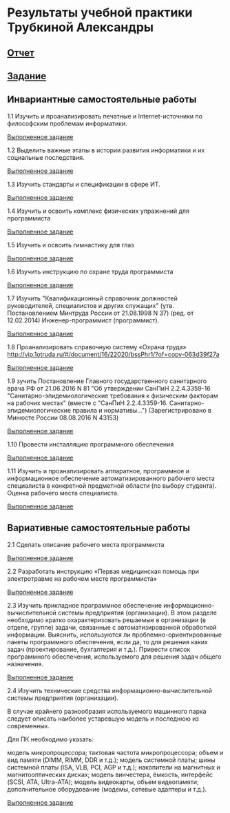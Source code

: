 # Результаты учебной практики Трубкиной Александры

## [Отчет](https://github.com/AlexTrubkina/pract-february21/blob/main/%D0%BE%D1%82%D1%87%D0%B5%D1%82.pdf)

## [Задание](https://github.com/AlexTrubkina/pract-february21/blob/main/%D0%97%D0%B0%D0%B4%D0%B0%D0%BD%D0%B8%D0%B5%20%D0%BD%D0%B0%20%D1%83%D1%87%D0%B5%D0%B1%D0%BD%D1%83%D1%8E%20%D0%BF%D1%80%D0%B0%D0%BA%D1%82%D0%B8%D0%BA%D1%83.pdf)

## Инвариантные самостоятельные работы

1.1 Изучить и проанализировать печатные и Internet-источники по философским проблемам информатики.

   [Выполненное задание](https://github.com/AlexTrubkina/pract-february21/blob/main/%D0%98%D0%A1%D0%A0/%D0%98%D0%A1%D0%A0%201.1.pdf)

1.2 Выделить важные этапы в истории развития информатики и их социальные последствия.

   [Выполненное задание](https://github.com/AlexTrubkina/pract-february21/blob/main/%D0%98%D0%A1%D0%A0/%D0%98%D0%A1%D0%A01.2.png)

1.3 Изучить стандарты и спецификации в сфере ИТ.

   [Выполненное задание](https://github.com/AlexTrubkina/pract-february21/blob/main/%D0%98%D0%A1%D0%A0/%D0%98%D0%A1%D0%A01.3.pdf)

1.4 Изучить и освоить комплекс физических упражнений для программиста

   [Выполненное задание](https://github.com/AlexTrubkina/pract-february21/blob/main/%D0%98%D0%A1%D0%A0/%D0%98%D0%A1%D0%A01.4.pdf)

1.5 Изучить и освоить гимнастику для глаз

   [Выполненное задание](https://github.com/AlexTrubkina/pract-february21/blob/main/%D0%98%D0%A1%D0%A0/%D0%98%D0%A1%D0%A01.5.pdf)

1.6 Изучить инструкцию по охране труда программиста

   [Выполненное задание](https://github.com/AlexTrubkina/pract-february21/blob/main/%D0%98%D0%A1%D0%A0/%D0%98%D0%A1%D0%A01.6.md)

1.7 Изучить "Квалификационный справочник должностей руководителей, специалистов и других служащих" (утв. Постановлением Минтруда России от 21.08.1998 N 37) (ред. от 12.02.2014) Инженер-программист (программист).

   [Выполненное задание](https://github.com/AlexTrubkina/pract-february21/blob/main/%D0%98%D0%A1%D0%A0/%D0%98%D0%A1%D0%A01.7.md)

1.8 Проанализировать справочную систему «Охрана труда» http://vip.1otruda.ru/#/document/16/22020/bssPhr1/?of=copy-063d39f27a

   [Выполненное задание](https://github.com/AlexTrubkina/pract-february21/blob/main/%D0%98%D0%A1%D0%A0/%D0%98%D0%A1%D0%A01.8.pdf)

1.9 зучить Постановление Главного государственного санитарного врача РФ от 21.06.2016 N 81 "Об утверждении СанПиН 2.2.4.3359-16 "Санитарно-эпидемиологические требования к физическим факторам на рабочих местах" (вместе с "СанПиН 2.2.4.3359-16. Санитарно-эпидемиологические правила и нормативы...") (Зарегистрировано в Минюсте России 08.08.2016 N 43153)

   [Выполненное задание](https://github.com/AlexTrubkina/pract-february21/blob/main/%D0%98%D0%A1%D0%A0/%D0%98%D0%A1%D0%A01.9.pdf)

1.10 Провести инсталляцию программного обеспечения

   [Выполненное задание](https://github.com/AlexTrubkina/pract-february21/blob/main/%D0%98%D0%A1%D0%A0/%D0%98%D0%A1%D0%A01.10.pdf)

1.11 Изучить и проанализировать аппаратное, программное и информационное обеспечение автоматизированного рабочего места специалиста в конкретной предметной области (по выбору студента). Оценка рабочего места специалиста.

   [Выполненное задание](https://github.com/AlexTrubkina/pract-february21/blob/main/%D0%98%D0%A1%D0%A0/%D0%98%D0%A1%D0%A01.11.png)

## Вариативные самостоятельные работы

2.1 Сделать описание рабочего места программиста

   [Выполненное задание](https://github.com/AlexTrubkina/pract-february21/blob/main/%D0%92%D0%A1%D0%A0/%D0%92%D0%A1%D0%A02.1.png)

2.2 Разработать инструкцию «Первая медицинская помощь при электротравме на рабочем месте программиста»

   [Выполненное задание](https://github.com/AlexTrubkina/pract-february21/blob/main/%D0%92%D0%A1%D0%A0/%D0%92%D0%A1%D0%A02.2.pdf)

2.3  Изучить прикладное программное обеспечение информационно-вычислительной системы предприятия (организации). В этом разделе необходимо кратко охарактеризовать решаемые в организации (в отделе, группе) задачи, связанные с автоматизированной обработкой информации. Выяснить, используются ли проблемно-ориентированные пакеты программного обеспечения, если да, то для решения каких задач (проектирование, бухгалтерия и т.д.). Привести список программного обеспечения, используемого для решения задач общего назначения.

   [Выполненное задание](https://github.com/AlexTrubkina/pract-february21/blob/main/%D0%92%D0%A1%D0%A0/%D0%92%D0%A1%D0%A02.3.md)

2.4 Изучить технические средства информационно-вычислительной системы предприятия (организации). 

В случае крайнего разнообразия используемого машинного парка следует описать наиболее устаревшую модель и последнюю из современных. 

Для ПК необходимо указать: 

модель микропроцессора; тактовая частота микропроцессора; объем и вид памяти (DIMM, RIMM, DDR и т.д.); модель системной платы; шины системной платы (ISA, VLB, PCI, AGP и т.д.); накопители на магнитных и магнитооптических дисках; модель винчестера, ёмкость, интерфейс (SCSI, ATA, Ultra-ATA); модель видеокарты, объем видеопамяти; дополнительное оборудование (модемы, сетевые адаптеры и т.д.).

   [Выполненное задание](https://github.com/AlexTrubkina/pract-february21/blob/main/%D0%92%D0%A1%D0%A0/%D0%92%D0%A1%D0%A02.4.md)
